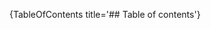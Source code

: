 [//]: # (This file was generated from: doc/templates/Home.mdt using the documentation_builder package on: 2021-08-26 12:51:47.148507.)
{TableOfContents title='## Table of contents'}